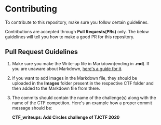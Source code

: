 # Contributing

To contribute to this repository, make sure you follow certain guidelines.

Contributions are accepted through **Pull Requests(PRs)** only. The below guidelines will tell you how to make a good PR for this repository.

## Pull Request Guidelines

1. Make sure you make the Write-up file in Markdown(ending in **.md**). If you are unaware about Markdown, [here's a guide for it](https://guides.github.com/features/mastering-markdown/).

2. If you want to add images in the Markdown file, they should be uploaded in the **Images** folder present in the respective CTF folder and then added to the Markdown file from there.

3. The commits should contain the name of the challenge(s) along with the name of the CTF competiton. Here's an example how a proper commit message should be:

    **CTF_writeups: Add Circles challenge of TJCTF 2020**
